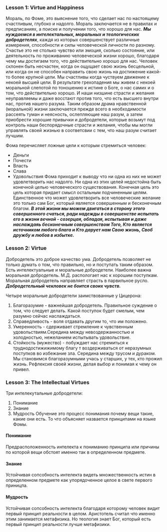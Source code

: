 ### Lesson 1: Virtue and Happiness

Мораль, по Фоме, это выяснение того, что сделает нас по настоящему счастливым, глубоко и надолго.
Мораль заключается не в правилах и предписаниях, а поиске и получении того, что хорошо для нас.
***Мы нуждаемся в интелектальных, моральных и теологических добродетелях***, каждя из которых совершенствует различные измерения, способности и силы человеческой личности по разному.
Счастье это не столько чувство или эмоция, сколько состояние, или деятельность по проживанию человеческой жизни хорошо, благодаря чему мы достигаем того, что действительно хорошо для нас.
Человек склонен быть несчастен, когда он ощущает свою жизнь бесцельной, или когда он не способен направить свою жизнь на достижение какой-то более крупной цели.
Мы счастливы когда чуствуем движение к некоей высшей цели.
В результате грехопадения мы живем с некоей моральной слепотой по тоношению к истине о Боге, о нас самих и о том, что действительно хорошо. И наши низшине страсти и желания неуправляемы и даже восстают против того, что есть высшего внутри нас, против нашего разума.
Таким образом драма нравственной (моральной) жизни заключается прежде всего в необходимости рассеять туман и неясность, ослепляющие наш разум, а затем приобрести хорошие привычки и добродетели, которые возьмут под контроль наши беспорядочные страсти и желания, чтобы мы могли управлять своей жизнью в соответсвии с тем, что наш разум считает лучшим.

Фома перечисляет ложные цели к  которым стремиться человек:
* Деньги
* Почести
* Власть
* Слава
* Удовольствия
Фома приходит к выводу что ни одна из них не может удовлетворить нас надолго. Ни одна из этих целей недостойна быть конечной целью человеческого существования.
Конечная цель это цель которая придает смысл остальным подчиненным целям.
Единственное что может удовлетворить все человеческие желание это только сам Бог, который является совершенным и бесконечным благом.
***В этой жизни мы можем двигаться в сторону этого совершенного счаться, ради надежды в совершенстве испытать его в жизни вечной - созерцая, обладая, испытывая и даже наслаждаяь бесконечным совершенством Того, Кто является источником любого блага и Кто дарует нам Свою жизнь, Своб дружбу и любов в избытке.***

### Lesson 2: Virtue

Добродетель это доброе качество ума.
Добродетель позволяет не только думать о том, что правильно, но и поступать таким образом.
Есть интелектуальные и моральные добродетели. Наиболее важна моральная добродетель. М.Д. распологает нас к хорошим поступкам.
Моральная добродетель направляет страсть в парвильное русло.
***Добродетельный чекловек не боится своих чувств.***

Четыре моральные добродетели заимствованные у Цицерона:
1. Благоразумие - важнейшая добродетель. Правильное суждение о том, что следует делать. Какой поступок будет смелым, чем разумно сейчас наслаждаться.
2. Справедливость - воля отдавать другим то, что им положено.
3. Умеренность - сдерживает стремление к чувственным удовольствиям.Середина между невоздержанностью и холодностью, нежеланием испытывать удовольствие.
4. Стойкость (мужество) - побуждает нас стремиться к труднодостижижимому благу т воздерживаться от неразумных поступков во избежание зла. Середина между трусом и дураком.
Мы становимся благоразумными учась у старших, у тех, кто прожил жизнь. Рефлексия своей жизни, делая выбор и понимая к чему он привел.

### Lesson 3: The Intellectual Virtues
Три интелекутальные добродетели:
1. Понимание
2. Знание
3. Мудрость
Обучение это процесс понимания почему вещи такие, какие они есть.
То что объясняет назвается принципами на языке Фомы.

#### Понимание
Предрасположенность интелекта к пониманию принципа или причины по которой вещи обстоят именно так в определенном предмете.
#### Знание
Устойчивая сопсобность интелекта видеть множественность истин в определенном предмете как упорядоченное целое в свете первого приницпа.
#### Мудрость
Устойчивая сопсобность интелекта благодаря которому человек видит первый принцип реальности в целом. Аристотель считал что именно этим занимается метафизика. Но теология знает Бог, который есть первый принцип реальности лучше метафизики.

 
 
